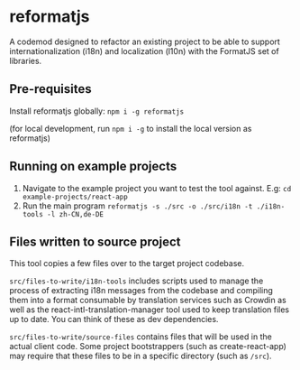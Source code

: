# reformatjs

A codemod designed to refactor an existing project to be able to support internationalization (i18n) and localization (l10n) with the FormatJS set of libraries.

## Pre-requisites
Install reformatjs globally: `npm i -g reformatjs`

(for local development, run `npm i -g` to install the local version as reformatjs)
## Running on example projects
1. Navigate to the example project you want to test the tool against. E.g: `cd example-projects/react-app`
2. Run the main program `reformatjs -s ./src -o ./src/i18n -t ./i18n-tools -l zh-CN,de-DE`



## Files written to source project
This tool copies a few files over to the target project codebase.

`src/files-to-write/i18n-tools` includes scripts used to manage the process of extracting i18n messages from the codebase and compiling them into a format consumable by translation services such as Crowdin as well as the react-intl-translation-manager tool used to keep translation files up to date.
You can think of these as dev dependencies.

`src/files-to-write/source-files` contains files that will be used in the actual client code.
Some project bootstrappers (such as create-react-app) may require that these files to be in a specific directory (such as `/src`).